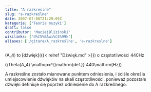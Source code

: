 ```yaml
---
title: "A razkreślne"
slug: "a-razkreślne"
date: 2007-07-08T21:29:09Z
kategorie: ['Teoria muzyki']
draft: false
contributor: 'MaciejBlizinski'
wikilinks: ['d%C5%BAwi%C4%99k']
aliases: ['/gitara/A_razkreślne', 'a-razkreslne']
---
```

\(A_4\) to [dźwięk]({{< relref "Dźwięk.md" >}}) o częstotliwości 440Hz

\(\Theta(A_4) \mathop=^{\mathrm{def.}} 440\mathrm{Hz}\)

A razkreślne zostało mianowane punktem odniesienia, i ściśle określa
umiejscowienie dźwięków na skali częstotliwości, ponieważ pozostałe
dźwięki definiuje się poprzez odniesienie do A razkreślnego.

